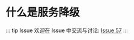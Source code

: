 # 什么是服务降级



::: tip Issue 
 欢迎在 Issue 中交流与讨论: [Issue 57](https://github.com/shfshanyue/Daily-Question/issues/57) 
:::



